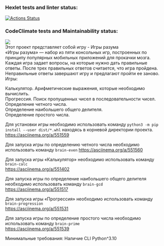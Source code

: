 ### Hexlet tests and linter status:
[![Actions Status](https://github.com/ReYaNOW/python-project-49/workflows/hexlet-check/badge.svg)](https://github.com/ReYaNOW/python-project-49/actions)
### CodeClimate tests and Maintainability status:
<a href="https://codeclimate.com/github/ReYaNOW/python-project-49/maintainability"><img src="https://api.codeclimate.com/v1/badges/f09f6f2f890183ba1102/maintainability" /></a>  
Этот проект представляет собой игру - Игры разума  
«Игры разума» — набор из пяти консольных игр, построенных по принципу популярных мобильных приложений для прокачки мозга. Каждая игра задает вопросы, на которые нужно дать правильные ответы. После трех правильных ответов считается, что игра пройдена. Неправильные ответы завершают игру и предлагают пройти ее заново. Игры:  

Калькулятор. Арифметические выражения, которые необходимо вычислить.  
Прогрессия. Поиск пропущенных чисел в последовательности чисел.  
Определение четного числа.  
Определение наибольшего общего делителя.  
Определение простого числа.  

Для установки игры необходимо использовать команду ```python3 -m pip install --user dist/*.whl``` находясь в корневой директории проекта.
https://asciinema.org/a/551559  
  
Для запуска игры по определению четного числа необходимо использовать команду ```brain-even```
https://asciinema.org/a/551560  
  
Для запуска игры «Калькулятор» необходимо использовать команду ```brain-calc```  
https://asciinema.org/a/551402 
  
Для запуска игры по определение наибольшего общего делителя необходимо использовать команду ```brain-gcd```  
https://asciinema.org/a/551517  
  
Для запуска игры «Прогрессия» необходимо использовать команду ```brain-progression```  
https://asciinema.org/a/551531   
  
Для запуска игры по определение простого числа необходимо использовать команду ```brain-prime```  
https://asciinema.org/a/551539  
  
Минимальные требования:
Наличие CLI
Python^3.10
